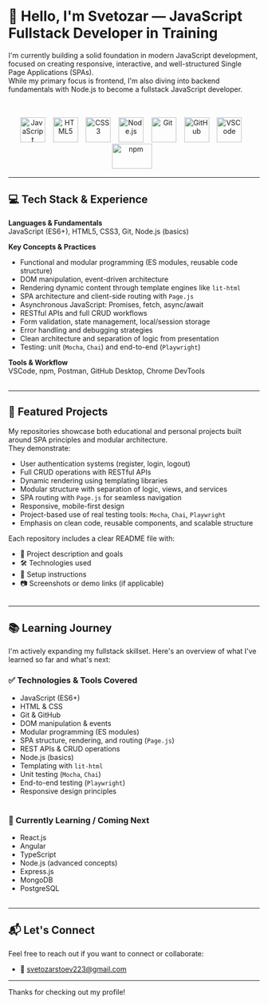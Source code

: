 # 👋 Hello, I'm Svetozar — JavaScript Fullstack Developer in Training
I'm currently building a solid foundation in modern JavaScript development, focused on creating responsive, interactive, and well-structured Single Page Applications (SPAs).  
While my primary focus is frontend, I'm also diving into backend fundamentals with Node.js to become a fullstack JavaScript developer.<br><br><br>
<p align="center">
  <!-- Languages -->
  <img src="https://cdn.jsdelivr.net/gh/devicons/devicon/icons/javascript/javascript-original.svg" width="50" height="50" alt="JavaScript"/>&nbsp;&nbsp;&nbsp;
  <img src="https://cdn.jsdelivr.net/gh/devicons/devicon/icons/html5/html5-original.svg" width="50" height="50" alt="HTML5"/>&nbsp;&nbsp;&nbsp;
  <img src="https://cdn.jsdelivr.net/gh/devicons/devicon/icons/css3/css3-original.svg" width="50" height="50" alt="CSS3"/>&nbsp;&nbsp;&nbsp;
  <img src="https://cdn.jsdelivr.net/gh/devicons/devicon/icons/nodejs/nodejs-original.svg" width="50" height="50" alt="Node.js"/>&nbsp;&nbsp;&nbsp;
   <img src="https://cdn.jsdelivr.net/gh/devicons/devicon/icons/git/git-original.svg" width="50" height="50" alt="Git"/>&nbsp;&nbsp;&nbsp;
  <img src="https://cdn.jsdelivr.net/gh/devicons/devicon/icons/github/github-original.svg" width="50" height="50" alt="GitHub"/>&nbsp;&nbsp;&nbsp;
  <img src="https://cdn.jsdelivr.net/gh/devicons/devicon/icons/vscode/vscode-original.svg" width="50" height="50" alt="VSCode"/>&nbsp;&nbsp;&nbsp;
  <img src="https://img.shields.io/badge/npm-CB3837?logo=npm&logoColor=white" width="80" height="50" alt="npm"/>&nbsp;&nbsp;





---



## 💻 Tech Stack & Experience

**Languages & Fundamentals**  
JavaScript (ES6+), HTML5, CSS3, Git, Node.js (basics)

**Key Concepts & Practices**  
- Functional and modular programming (ES modules, reusable code structure)  
- DOM manipulation, event-driven architecture  
- Rendering dynamic content through template engines like `lit-html`  
- SPA architecture and client-side routing with `Page.js`  
- Asynchronous JavaScript: Promises, fetch, async/await  
- RESTful APIs and full CRUD workflows  
- Form validation, state management, local/session storage  
- Error handling and debugging strategies  
- Clean architecture and separation of logic from presentation  
- Testing: unit (`Mocha`, `Chai`) and end-to-end (`Playwright`)

**Tools & Workflow**  
VSCode, npm, Postman, GitHub Desktop, Chrome DevTools<br><br>

---

## 🚀 Featured Projects

My repositories showcase both educational and personal projects built around SPA principles and modular architecture.  
They demonstrate:

- User authentication systems (register, login, logout)  
- Full CRUD operations with RESTful APIs  
- Dynamic rendering using templating libraries  
- Modular structure with separation of logic, views, and services  
- SPA routing with `Page.js` for seamless navigation  
- Responsive, mobile-first design  
- Project-based use of real testing tools: `Mocha`, `Chai`, `Playwright`  
- Emphasis on clean code, reusable components, and scalable structure  

Each repository includes a clear README file with:

- 📝 Project description and goals  
- 🛠️ Technologies used  
- 🔧 Setup instructions  
- 📷 Screenshots or demo links (if applicable)<br><br>

---

## 📚 Learning Journey

I'm actively expanding my fullstack skillset. Here's an overview of what I've learned so far and what's next:

### ✅ Technologies & Tools Covered
- JavaScript (ES6+)
- HTML & CSS
- Git & GitHub
- DOM manipulation & events
- Modular programming (ES modules)
- SPA structure, rendering, and routing (`Page.js`)
- REST APIs & CRUD operations
- Node.js (basics)
- Templating with `lit-html`
- Unit testing (`Mocha`, `Chai`)
- End-to-end testing (`Playwright`)
- Responsive design principles<br><br>

### 🧠 Currently Learning / Coming Next
- React.js  
- Angular  
- TypeScript  
- Node.js (advanced concepts)  
- Express.js  
- MongoDB  
- PostgreSQL  <br><br>


---

## 📬 Let's Connect

Feel free to reach out if you want to connect or collaborate:

- 📧 svetozarstoev223@gmail.com 

---

Thanks for checking out my profile!  
